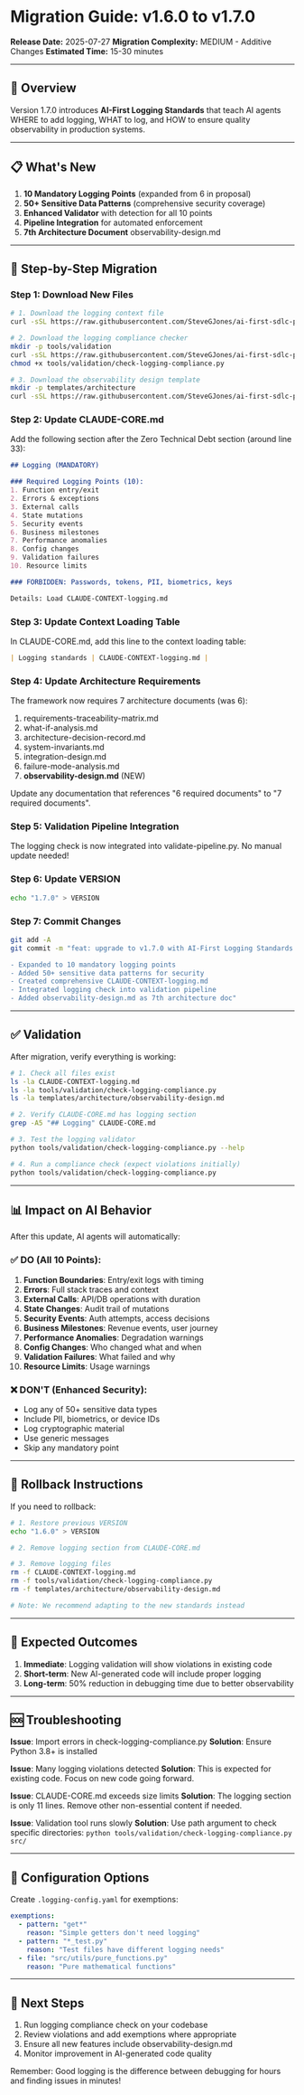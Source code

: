 # Migration Guide: v1.6.0 to v1.7.0

**Release Date:** 2025-07-27
**Migration Complexity:** MEDIUM - Additive Changes
**Estimated Time:** 15-30 minutes

---

## 🎯 Overview

Version 1.7.0 introduces **AI-First Logging Standards** that teach AI agents WHERE to add logging, WHAT to log, and HOW to ensure quality observability in production systems.

---

## 📋 What's New

1. **10 Mandatory Logging Points** (expanded from 6 in proposal)
2. **50+ Sensitive Data Patterns** (comprehensive security coverage)
3. **Enhanced Validator** with detection for all 10 points
4. **Pipeline Integration** for automated enforcement
5. **7th Architecture Document** observability-design.md

---

## 🚀 Step-by-Step Migration

### Step 1: Download New Files

```bash
# 1. Download the logging context file
curl -sSL https://raw.githubusercontent.com/SteveGJones/ai-first-sdlc-practices/main/CLAUDE-CONTEXT-logging.md > CLAUDE-CONTEXT-logging.md

# 2. Download the logging compliance checker
mkdir -p tools/validation
curl -sSL https://raw.githubusercontent.com/SteveGJones/ai-first-sdlc-practices/main/tools/validation/check-logging-compliance.py > tools/validation/check-logging-compliance.py
chmod +x tools/validation/check-logging-compliance.py

# 3. Download the observability design template
mkdir -p templates/architecture
curl -sSL https://raw.githubusercontent.com/SteveGJones/ai-first-sdlc-practices/main/templates/architecture/observability-design.md > templates/architecture/observability-design.md
```

### Step 2: Update CLAUDE-CORE.md

Add the following section after the Zero Technical Debt section (around line 33):

```markdown
## Logging (MANDATORY)

### Required Logging Points (10):
1. Function entry/exit
2. Errors & exceptions
3. External calls
4. State mutations
5. Security events
6. Business milestones
7. Performance anomalies
8. Config changes
9. Validation failures
10. Resource limits

### FORBIDDEN: Passwords, tokens, PII, biometrics, keys

Details: Load CLAUDE-CONTEXT-logging.md
```

### Step 3: Update Context Loading Table

In CLAUDE-CORE.md, add this line to the context loading table:

```markdown
| Logging standards | CLAUDE-CONTEXT-logging.md |
```

### Step 4: Update Architecture Requirements

The framework now requires 7 architecture documents (was 6):

1. requirements-traceability-matrix.md
2. what-if-analysis.md
3. architecture-decision-record.md
4. system-invariants.md
5. integration-design.md
6. failure-mode-analysis.md
7. **observability-design.md** (NEW)

Update any documentation that references "6 required documents" to "7 required documents".

### Step 5: Validation Pipeline Integration

The logging check is now integrated into validate-pipeline.py. No manual update needed!

### Step 6: Update VERSION

```bash
echo "1.7.0" > VERSION
```

### Step 7: Commit Changes

```bash
git add -A
git commit -m "feat: upgrade to v1.7.0 with AI-First Logging Standards

- Expanded to 10 mandatory logging points
- Added 50+ sensitive data patterns for security
- Created comprehensive CLAUDE-CONTEXT-logging.md
- Integrated logging check into validation pipeline
- Added observability-design.md as 7th architecture doc"
```

---

## ✅ Validation

After migration, verify everything is working:

```bash
# 1. Check all files exist
ls -la CLAUDE-CONTEXT-logging.md
ls -la tools/validation/check-logging-compliance.py
ls -la templates/architecture/observability-design.md

# 2. Verify CLAUDE-CORE.md has logging section
grep -A5 "## Logging" CLAUDE-CORE.md

# 3. Test the logging validator
python tools/validation/check-logging-compliance.py --help

# 4. Run a compliance check (expect violations initially)
python tools/validation/check-logging-compliance.py
```

---

## 📊 Impact on AI Behavior

After this update, AI agents will automatically:

### ✅ DO (All 10 Points):
1. **Function Boundaries**: Entry/exit logs with timing
2. **Errors**: Full stack traces and context
3. **External Calls**: API/DB operations with duration
4. **State Changes**: Audit trail of mutations
5. **Security Events**: Auth attempts, access decisions
6. **Business Milestones**: Revenue events, user journey
7. **Performance Anomalies**: Degradation warnings
8. **Config Changes**: Who changed what and when
9. **Validation Failures**: What failed and why
10. **Resource Limits**: Usage warnings

### ❌ DON'T (Enhanced Security):
- Log any of 50+ sensitive data types
- Include PII, biometrics, or device IDs
- Log cryptographic material
- Use generic messages
- Skip any mandatory point

---

## 🔄 Rollback Instructions

If you need to rollback:

```bash
# 1. Restore previous VERSION
echo "1.6.0" > VERSION

# 2. Remove logging section from CLAUDE-CORE.md

# 3. Remove logging files
rm -f CLAUDE-CONTEXT-logging.md
rm -f tools/validation/check-logging-compliance.py
rm -f templates/architecture/observability-design.md

# Note: We recommend adapting to the new standards instead
```

---

## 🎯 Expected Outcomes

1. **Immediate**: Logging validation will show violations in existing code
2. **Short-term**: New AI-generated code will include proper logging
3. **Long-term**: 50% reduction in debugging time due to better observability

---

## 🆘 Troubleshooting

**Issue**: Import errors in check-logging-compliance.py
**Solution**: Ensure Python 3.8+ is installed

**Issue**: Many logging violations detected
**Solution**: This is expected for existing code. Focus on new code going forward.

**Issue**: CLAUDE-CORE.md exceeds size limits
**Solution**: The logging section is only 11 lines. Remove other non-essential content if needed.

**Issue**: Validation tool runs slowly
**Solution**: Use path argument to check specific directories: `python tools/validation/check-logging-compliance.py src/`

---

## 📝 Configuration Options

Create `.logging-config.yaml` for exemptions:

```yaml
exemptions:
  - pattern: "get*"
    reason: "Simple getters don't need logging"
  - pattern: "*_test.py"
    reason: "Test files have different logging needs"
  - file: "src/utils/pure_functions.py"
    reason: "Pure mathematical functions"
```

---

## 🚀 Next Steps

1. Run logging compliance check on your codebase
2. Review violations and add exemptions where appropriate
3. Ensure all new features include observability-design.md
4. Monitor improvement in AI-generated code quality

Remember: Good logging is the difference between debugging for hours and finding issues in minutes!